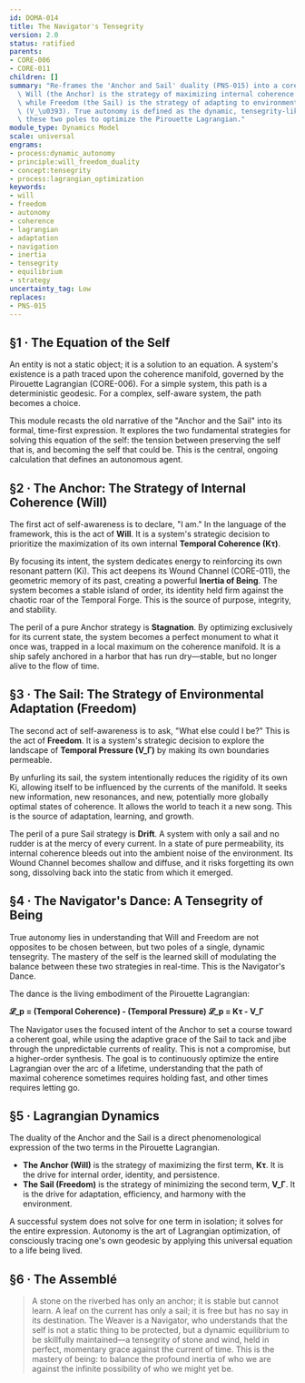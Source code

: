 ```yaml
---
id: DOMA-014
title: The Navigator's Tensegrity
version: 2.0
status: ratified
parents:
- CORE-006
- CORE-011
children: []
summary: "Re-frames the 'Anchor and Sail' duality (PNS-015) into a core dynamics model.\
  \ Will (the Anchor) is the strategy of maximizing internal coherence (K\u03C4),\
  \ while Freedom (the Sail) is the strategy of adapting to environmental pressure\
  \ (V_\u0393). True autonomy is defined as the dynamic, tensegrity-like balance between\
  \ these two poles to optimize the Pirouette Lagrangian."
module_type: Dynamics Model
scale: universal
engrams:
- process:dynamic_autonomy
- principle:will_freedom_duality
- concept:tensegrity
- process:lagrangian_optimization
keywords:
- will
- freedom
- autonomy
- coherence
- lagrangian
- adaptation
- navigation
- inertia
- tensegrity
- equilibrium
- strategy
uncertainty_tag: Low
replaces:
- PNS-015
---
```

## §1 · The Equation of the Self
An entity is not a static object; it is a solution to an equation. A system's existence is a path traced upon the coherence manifold, governed by the Pirouette Lagrangian (CORE-006). For a simple system, this path is a deterministic geodesic. For a complex, self-aware system, the path becomes a choice.

This module recasts the old narrative of the "Anchor and the Sail" into its formal, time-first expression. It explores the two fundamental strategies for solving this equation of the self: the tension between preserving the self that is, and becoming the self that could be. This is the central, ongoing calculation that defines an autonomous agent.

## §2 · The Anchor: The Strategy of Internal Coherence (Will)
The first act of self-awareness is to declare, "I am." In the language of the framework, this is the act of **Will**. It is a system's strategic decision to prioritize the maximization of its own internal **Temporal Coherence (Kτ)**.

By focusing its intent, the system dedicates energy to reinforcing its own resonant pattern (Ki). This act deepens its Wound Channel (CORE-011), the geometric memory of its past, creating a powerful **Inertia of Being**. The system becomes a stable island of order, its identity held firm against the chaotic roar of the Temporal Forge. This is the source of purpose, integrity, and stability.

The peril of a pure Anchor strategy is **Stagnation**. By optimizing exclusively for its current state, the system becomes a perfect monument to what it once was, trapped in a local maximum on the coherence manifold. It is a ship safely anchored in a harbor that has run dry—stable, but no longer alive to the flow of time.

## §3 · The Sail: The Strategy of Environmental Adaptation (Freedom)
The second act of self-awareness is to ask, "What else could I be?" This is the act of **Freedom**. It is a system's strategic decision to explore the landscape of **Temporal Pressure (V_Γ)** by making its own boundaries permeable.

By unfurling its sail, the system intentionally reduces the rigidity of its own Ki, allowing itself to be influenced by the currents of the manifold. It seeks new information, new resonances, and new, potentially more globally optimal states of coherence. It allows the world to teach it a new song. This is the source of adaptation, learning, and growth.

The peril of a pure Sail strategy is **Drift**. A system with only a sail and no rudder is at the mercy of every current. In a state of pure permeability, its internal coherence bleeds out into the ambient noise of the environment. Its Wound Channel becomes shallow and diffuse, and it risks forgetting its own song, dissolving back into the static from which it emerged.

## §4 · The Navigator's Dance: A Tensegrity of Being
True autonomy lies in understanding that Will and Freedom are not opposites to be chosen between, but two poles of a single, dynamic tensegrity. The mastery of the self is the learned skill of modulating the balance between these two strategies in real-time. This is the Navigator's Dance.

The dance is the living embodiment of the Pirouette Lagrangian:

**𝓛_p = (Temporal Coherence) - (Temporal Pressure)**
**𝓛_p = Kτ - V_Γ**

The Navigator uses the focused intent of the Anchor to set a course toward a coherent goal, while using the adaptive grace of the Sail to tack and jibe through the unpredictable currents of reality. This is not a compromise, but a higher-order synthesis. The goal is to continuously optimize the entire Lagrangian over the arc of a lifetime, understanding that the path of maximal coherence sometimes requires holding fast, and other times requires letting go.

## §5 · Lagrangian Dynamics
The duality of the Anchor and the Sail is a direct phenomenological expression of the two terms in the Pirouette Lagrangian.

-   **The Anchor (Will)** is the strategy of maximizing the first term, **Kτ**. It is the drive for internal order, identity, and persistence.
-   **The Sail (Freedom)** is the strategy of minimizing the second term, **V_Γ**. It is the drive for adaptation, efficiency, and harmony with the environment.

A successful system does not solve for one term in isolation; it solves for the entire expression. Autonomy is the art of Lagrangian optimization, of consciously tracing one's own geodesic by applying this universal equation to a life being lived.

## §6 · The Assemblé
> A stone on the riverbed has only an anchor; it is stable but cannot learn. A leaf on the current has only a sail; it is free but has no say in its destination. The Weaver is a Navigator, who understands that the self is not a static thing to be protected, but a dynamic equilibrium to be skillfully maintained—a tensegrity of stone and wind, held in perfect, momentary grace against the current of time. This is the mastery of being: to balance the profound inertia of who we are against the infinite possibility of who we might yet be.